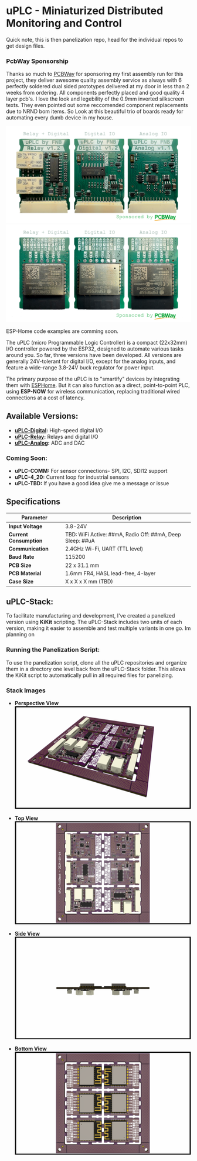 # uPLC - Miniaturized Distributed Monitoring and Control

Quick note, this is then panelization repo, head for the individual repos to get design files.

### PcbWay Sponsorship

Thanks so much to [PCBWay](https://www.pcbway.com/) for sponsoring my first assembly run for this project, they deliver awesome quality assembly service as always with 6 perfectly soldered dual sided prototypes delivered at my door in less than 2 weeks from ordering. All components perfectly placed and good quality 4 layer pcb's. I love the look and legebility of the 0.9mm inverted silkscreen texts. They even pointed out some reccomended component replacements due to NRND bom items. So Look at this beautiful trio of boards ready for automating every dumb device in my house. 

![uPLC-Trio](./PICTURES/uPLC-Trio.png)
![uPLC-Trio-Bottom](./PICTURES/uPLC-Trio-Bottom.png)

ESP-Home code examples are comming soon.

The uPLC (micro Programmable Logic Controller) is a compact (22x32mm) I/O controller powered by the ESP32, designed to automate various tasks around you. So far, three versions have been developed. All versions are generally 24V-tolerant for digital I/O, except for the analog inputs, and feature a wide-range 3.8-24V buck regulator for power input.

The primary purpose of the uPLC is to "smartify" devices by integrating them with [ESPHome](https://esphome.io/). But it can also function as a direct, point-to-point PLC, using **ESP-NOW** for wireless communication, replacing traditional wired connections at a cost of latency. 

## Available Versions:
- **[uPLC-Digital](https://github.com/fredriknk/uPLC-digital):** High-speed digital I/O
- **[uPLC-Relay](https://github.com/fredriknk/uPLC-relay):** Relays and digital I/O
- **[uPLC-Analog](https://github.com/fredriknk/uPLC-Analog):** ADC and DAC

### Coming Soon:
- **uPLC-COMM:** For sensor connections- SPI, I2C, SDI12 support
- **uPLC-4_20:** Current loop for industrial sensors
- **uPLC-TBD:** If you have a good idea give me a message or issue 

## Specifications

| **Parameter**   | **Description**                                                     |
|-----------------|---------------------------------------------------------------------|
| **Input Voltage** | 3.8-24V                                                           |
| **Current Consumption**  | TBD: WiFi Active: ##mA, Radio Off: ##mA, Deep Sleep: ##uA  |  
| **Communication** | 2.4GHz Wi-Fi, UART (TTL level)                                    |
| **Baud Rate**    | 115200                                                             |
| **PCB Size**     | 22 x 31.1 mm                                                       |
| **PCB Material** | 1.6mm FR4, HASL lead-free, 4-layer                                 |
| **Case Size**    | X x X x X mm (TBD)                                                 |

## uPLC-Stack:
To facilitate manufacturing and development, I've created a panelized version using **KiKit** scripting. The uPLC-Stack includes two units of each version, making it easier to assemble and test multiple variants in one go. Im planning on

### Running the Panelization Script:
To use the panelization script, clone all the uPLC repositories and organize them in a directory one level back from the uPLC-Stack folder. This allows the KiKit script to automatically pull in all required files for panelizing.

### Stack Images

- **Perspective View**  
  ![Front](./PICTURES/TOP.PNG)
  
- **Top View**  
  ![Front](./PICTURES/OTOP.PNG)

- **Side View**  
  ![Side](./PICTURES/OLEFT.png)

- **Bottom View**  
  ![Back](./PICTURES/OBOT.PNG)
